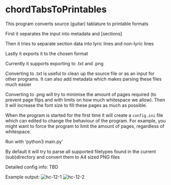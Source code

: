 # chordTabsToPrintables

This program converts source (guitar) tablature to printable formats

First it separates the input into metadata and [sections]

Then it tries to separate section data into lyric lines and non-lyric lines

Lastly it exports it to the chosen format

Currently it supports exporting to .txt and .png

Converting to .txt is useful to clean up the source file or as an input for other programs. It can also add metadata which makes parsing these files much easier

Converting to .png will try to minimise the amount of pages required (to prevent page flips and with limits on how much whitespace we allow). Then it will increase the font size to fill these pages as much as possible.


When the program is started for the first time it will create a ``config.ini`` file which can edited to change the behaviour of the program. For example, you might want to force the program to limit the amount of pages, regardless of whitespace.


Run with 'python3 main.py'

By default it will try to parse all supported filetypes found in the current (sub)directory and convert them to A4 sized PNG files


Detailed config info: TBD

Example output:
![hc-12-1](https://user-images.githubusercontent.com/9502378/125768042-f21af6e0-2c83-4fb5-a546-19e5c97011fd.png)
![hc-12-2](https://user-images.githubusercontent.com/9502378/125768049-5b2373c0-8470-4049-b195-d1227ed68659.png)


